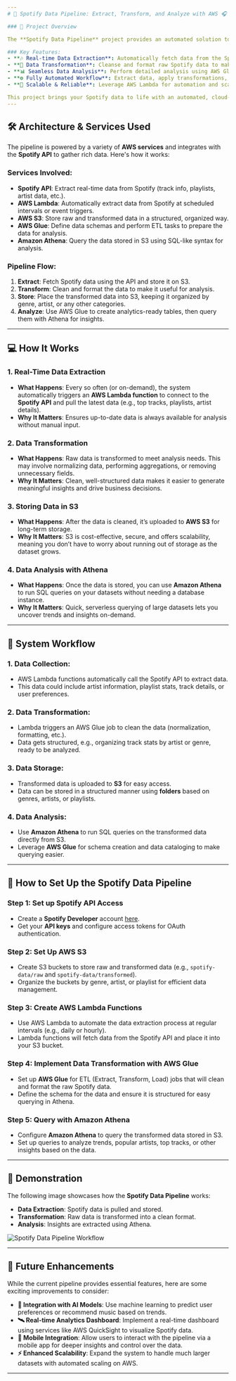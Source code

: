 ```yaml
---
# 🌟 Spotify Data Pipeline: Extract, Transform, and Analyze with AWS 🎧

### 🚗 Project Overview

The **Spotify Data Pipeline** project provides an automated solution to **extract**, **transform**, and **analyze** Spotify data in a scalable, reliable way using AWS services.

### Key Features:
- **🎶 Real-time Data Extraction**: Automatically fetch data from the Spotify API (e.g., track details, artist stats, playlist information).
- **🔄 Data Transformation**: Cleanse and format raw Spotify data to make it analysis-ready.
- **📊 Seamless Data Analysis**: Perform detailed analysis using AWS Glue and Athena on transformed data stored in S3.
- **⚙️ Fully Automated Workflow**: Extract data, apply transformations, and store it in an organized manner with minimal manual intervention.
- **📱 Scalable & Reliable**: Leverage AWS Lambda for automation and scalability without worrying about server management.

This project brings your Spotify data to life with an automated, cloud-native solution for valuable insights and analytics.
---
```


## 🛠️ Architecture & Services Used

The pipeline is powered by a variety of **AWS services** and integrates with the **Spotify API** to gather rich data. Here's how it works:

### **Services Involved**:
- **Spotify API**: Extract real-time data from Spotify (track info, playlists, artist data, etc.).
- **AWS Lambda**: Automatically extract data from Spotify at scheduled intervals or event triggers.
- **AWS S3**: Store raw and transformed data in a structured, organized way.
- **AWS Glue**: Define data schemas and perform ETL tasks to prepare the data for analysis.
- **Amazon Athena**: Query the data stored in S3 using SQL-like syntax for analysis.

### **Pipeline Flow**:
1. **Extract**: Fetch Spotify data using the API and store it on S3.
2. **Transform**: Clean and format the data to make it useful for analysis.
3. **Store**: Place the transformed data into S3, keeping it organized by genre, artist, or any other categories.
4. **Analyze**: Use AWS Glue to create analytics-ready tables, then query them with Athena for insights.

---

## 💻 How It Works

### **1. Real-Time Data Extraction**
- **What Happens**: Every so often (or on-demand), the system automatically triggers an **AWS Lambda function** to connect to the **Spotify API** and pull the latest data (e.g., top tracks, playlists, artist details).
- **Why It Matters**: Ensures up-to-date data is always available for analysis without manual input.

### **2. Data Transformation**
- **What Happens**: Raw data is transformed to meet analysis needs. This may involve normalizing data, performing aggregations, or removing unnecessary fields.
- **Why It Matters**: Clean, well-structured data makes it easier to generate meaningful insights and drive business decisions.

### **3. Storing Data in S3**
- **What Happens**: After the data is cleaned, it’s uploaded to **AWS S3** for long-term storage.
- **Why It Matters**: S3 is cost-effective, secure, and offers scalability, meaning you don’t have to worry about running out of storage as the dataset grows.

### **4. Data Analysis with Athena**
- **What Happens**: Once the data is stored, you can use **Amazon Athena** to run SQL queries on your datasets without needing a database instance.
- **Why It Matters**: Quick, serverless querying of large datasets lets you uncover trends and insights on-demand.

---

## 🔧 System Workflow

### **1. Data Collection**:
- AWS Lambda functions automatically call the Spotify API to extract data.
- This data could include artist information, playlist stats, track details, or user preferences.
  
### **2. Data Transformation**:
- Lambda triggers an AWS Glue job to clean the data (normalization, formatting, etc.).
- Data gets structured, e.g., organizing track stats by artist or genre, ready to be analyzed.

### **3. Data Storage**:
- Transformed data is uploaded to **S3** for easy access.
- Data can be stored in a structured manner using **folders** based on genres, artists, or playlists.

### **4. Data Analysis**:
- Use **Amazon Athena** to run SQL queries on the transformed data directly from S3.
- Leverage **AWS Glue** for schema creation and data cataloging to make querying easier.

---

## 🔄 How to Set Up the Spotify Data Pipeline

### **Step 1: Set up Spotify API Access**
- Create a **Spotify Developer** account [here](https://developer.spotify.com/).
- Get your **API keys** and configure access tokens for OAuth authentication.

### **Step 2: Set Up AWS S3**
- Create S3 buckets to store raw and transformed data (e.g., `spotify-data/raw` and `spotify-data/transformed`).
- Organize the buckets by genre, artist, or playlist for efficient data management.

### **Step 3: Create AWS Lambda Functions**
- Use AWS Lambda to automate the data extraction process at regular intervals (e.g., daily or hourly).
- Lambda functions will fetch data from the Spotify API and place it into your S3 bucket.

### **Step 4: Implement Data Transformation with AWS Glue**
- Set up **AWS Glue** for ETL (Extract, Transform, Load) jobs that will clean and format the raw Spotify data.
- Define the schema for the data and ensure it is structured for easy querying in Athena.

### **Step 5: Query with Amazon Athena**
- Configure **Amazon Athena** to query the transformed data stored in S3.
- Set up queries to analyze trends, popular artists, top tracks, or other insights based on the data.

---

## 🎯 Demonstration

The following image showcases how the **Spotify Data Pipeline** works:

- **Data Extraction**: Spotify data is pulled and stored.
- **Transformation**: Raw data is transformed into a clean format.
- **Analysis**: Insights are extracted using Athena.

![Spotify Data Pipeline Workflow]([https://github.com/Anirudhpatil367/Data_Engineering_Projects/edit/main/Spotify/Readme.md#:~:text=spotify,-%2Ddata%2Dpipeline.png](https://github.com/Anirudhpatil367/Data_Engineering_Projects/blob/daac62dd42d17f7e43239b87f2094837570a8300/Spotify/spotify-data-pipeline.png))

---

## 🚀 Future Enhancements

While the current pipeline provides essential features, here are some exciting improvements to consider:

- **🔗 Integration with AI Models**: Use machine learning to predict user preferences or recommend music based on trends.
- **🛰️ Real-time Analytics Dashboard**: Implement a real-time dashboard using services like AWS QuickSight to visualize Spotify data.
- **📱 Mobile Integration**: Allow users to interact with the pipeline via a mobile app for deeper insights and control over the data.
- **⚡ Enhanced Scalability**: Expand the system to handle much larger datasets with automated scaling on AWS.

---
